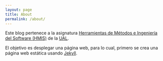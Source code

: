 ```yaml
---
layout: page
title: About
permalink: /about/
---
```


Este blog pertenece a la asignatura [Herramientas de Métodos e Ingeniería del Software (HMIS)](https://www.ual.es/estudios/grados/presentacion/plandeestudios/asignatura/4015/40153306) de la [UAL](https://www.ual.es/).


El objetivo es desplegar una página web, para lo cual, primero se crea una página web estática usando [Jekyll](https://jekyllrb.com/).